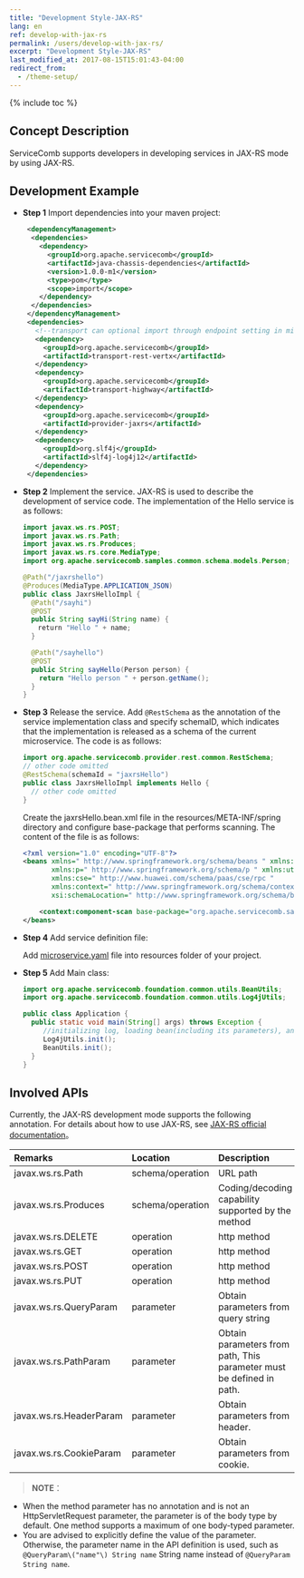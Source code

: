 ```yaml
---
title: "Development Style-JAX-RS"
lang: en
ref: develop-with-jax-rs
permalink: /users/develop-with-jax-rs/
excerpt: "Development Style-JAX-RS"
last_modified_at: 2017-08-15T15:01:43-04:00
redirect_from:
  - /theme-setup/
---
```


{% include toc %}

## Concept Description

ServiceComb supports developers in developing services in JAX-RS mode by using JAX-RS.

## Development Example

* **Step 1** Import dependencies into your maven project:

   ```xml
    <dependencyManagement>
     <dependencies>
       <dependency>
         <groupId>org.apache.servicecomb</groupId>
         <artifactId>java-chassis-dependencies</artifactId>
         <version>1.0.0-m1</version>
         <type>pom</type>
         <scope>import</scope>
       </dependency>
     </dependencies>
    </dependencyManagement>
    <dependencies>
      <!--transport can optional import through endpoint setting in microservice.yaml, we import both rest and highway as example-->
      <dependency>
        <groupId>org.apache.servicecomb</groupId>
        <artifactId>transport-rest-vertx</artifactId>
      </dependency>
      <dependency>
        <groupId>org.apache.servicecomb</groupId>
        <artifactId>transport-highway</artifactId>
      </dependency>
      <dependency>
        <groupId>org.apache.servicecomb</groupId>
        <artifactId>provider-jaxrs</artifactId>
      </dependency>
      <dependency>
        <groupId>org.slf4j</groupId>
        <artifactId>slf4j-log4j12</artifactId>
      </dependency>
    </dependencies>
   ```

* **Step 2** Implement the service. JAX-RS is used to describe the development of service code. The implementation of the Hello service is as follows:

   ```java
   import javax.ws.rs.POST;
   import javax.ws.rs.Path;
   import javax.ws.rs.Produces;
   import javax.ws.rs.core.MediaType;
   import org.apache.servicecomb.samples.common.schema.models.Person;

   @Path("/jaxrshello")
   @Produces(MediaType.APPLICATION_JSON)
   public class JaxrsHelloImpl {
     @Path("/sayhi")
     @POST
     public String sayHi(String name) {
     　return "Hello " + name;
     }

     @Path("/sayhello")
     @POST
     public String sayHello(Person person) {
       return "Hello person " + person.getName();
     }
   }
   ```

* **Step 3** Release the service. Add ```@RestSchema``` as the annotation of the service implementation class and specify schemaID, which indicates that the implementation is released as a schema of the current microservice. The code is as follows:

   ```java
   import org.apache.servicecomb.provider.rest.common.RestSchema;
   // other code omitted
   @RestSchema(schemaId = "jaxrsHello")
   public class JaxrsHelloImpl implements Hello {
     // other code omitted
   }
   ```

   Create the jaxrsHello.bean.xml file in the resources/META-INF/spring directory and configure base-package that performs scanning. The content of the file is as follows:

   ```xml
   <?xml version="1.0" encoding="UTF-8"?>
   <beans xmlns=" http://www.springframework.org/schema/beans " xmlns:xsi=" http://www.w3.org/2001/XMLSchema-instance "
          xmlns:p=" http://www.springframework.org/schema/p " xmlns:util=" http://www.springframework.org/schema/util "
          xmlns:cse=" http://www.huawei.com/schema/paas/cse/rpc "
          xmlns:context=" http://www.springframework.org/schema/context "
          xsi:schemaLocation=" http://www.springframework.org/schema/beans classpath:org/springframework/beans/factory/xml/spring-beans-3.0.xsd http://www.springframework.org/schema/context http://www.springframework.org/schema/context/spring-context-3.0.xsd http://www.huawei.com/schema/paas/cse/rpc classpath:META-INF/spring/spring-paas-cse-rpc.xsd">

       <context:component-scan base-package="org.apache.servicecomb.samples.jaxrs.provider"/>
   </beans>
   ```

* **Step 4** Add service definition file:

   Add [microservice.yaml](http://servicecomb.incubator.apache.org/cn/users/service-definition/) file into resources folder of your project.

* **Step 5** Add Main class:

   ```java
   import org.apache.servicecomb.foundation.common.utils.BeanUtils;
   import org.apache.servicecomb.foundation.common.utils.Log4jUtils;

   public class Application {
     public static void main(String[] args) throws Exception {
        //initializing log, loading bean(including its parameters), and registering service, more detail can be found here :  http://servicecomb.incubator.apache.org/users/application-boot-process/
        Log4jUtils.init();
        BeanUtils.init();
     }
   }
   ```

## Involved APIs

Currently, the JAX-RS development mode supports the following annotation. For details about how to use JAX-RS, see [JAX-RS official documentation](https://jax-rs-spec.java.net/nonav/2.0-rev-a/apidocs/index.html)。

| Remarks                 | Location         | Description                              |
| :---------------------- | :--------------- | :--------------------------------------- |
| javax.ws.rs.Path        | schema/operation | URL path                                 |
| javax.ws.rs.Produces    | schema/operation | Coding/decoding capability supported by the method |
| javax.ws.rs.DELETE      | operation        | http method                              |
| javax.ws.rs.GET         | operation        | http method                              |
| javax.ws.rs.POST        | operation        | http method                              |
| javax.ws.rs.PUT         | operation        | http method                              |
| javax.ws.rs.QueryParam  | parameter        | Obtain parameters from query string      |
| javax.ws.rs.PathParam   | parameter        | Obtain parameters from path, This parameter must be defined in path. |
| javax.ws.rs.HeaderParam | parameter        | Obtain parameters from header.           |
| javax.ws.rs.CookieParam | parameter        | Obtain parameters from cookie.           |

> **NOTE**：
- When the method parameter has no annotation and is not an HttpServletRequest parameter, the parameter is of the body type by default. One method supports a maximum of one body-typed parameter.
- You are advised to explicitly define the value of the parameter. Otherwise, the parameter name in the API definition is used, such as `@QueryParam\("name"\) String name` String name instead of `@QueryParam String name`.

